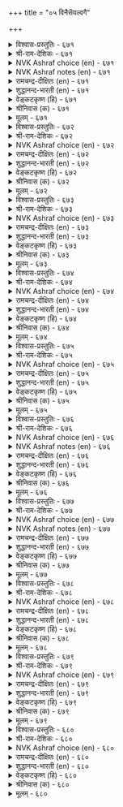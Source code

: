 +++
title = "०५ विनैसॆयल्वगै"

+++

<details><summary>विश्वास-प्रस्तुतिः - ६७१</summary>

सूऴ्च्चि मुडिवु तुणिवॆय्दल् अत्तुणिवु  
ताऴ्च्चियुळ् तङ्गुदल् तीदु। ६७१  
</details>

<details><summary>श्री-राम-देशिकः - ६७१</summary>

अधिकारः ६८. कार्याचरणप्रकारः  
अनिवार्यमिदं चेति विमर्शन्निर्णये सति ।  
आलस्यं नैव कर्तव्यमन्यथा व्यसनं भवेत् ॥ ६७१॥
</details>

<details><summary>NVK Ashraf choice (en) - ६७१</summary>

०६७१  
The end of deliberation is decision.  
To decide and dawdle is bad.  
(P.S. Sundaram)  
</details>

<details><summary>NVK Ashraf notes (en) - ६७१</summary>

६७१. Compare with ६६८. "Acts resolved without ambiguity should be unwaveringly carried out without delay" - (N.V.K. Ashraf)
</details>

<details><summary>रामचन्द्र-दीक्षितः (en) - ६७१</summary>

671\. cūḻcci muṭivu tuṇivu eytal; at tuṇivu  
tāḻcciyuḷ taṅkutal tītu.

671\. Decision is the result of deliberation. It is harmful to rest it low.  
</details>

<details><summary>शुद्धानन्द-भारती (en) - ६७१</summary>

1\. சூழ்ச்சி முடிவு துணிவெய்தல் அத்துணிவு  
தாழ்ச்சியுள் தங்குதல் தீது.  
When counsel takes a resolve strong  
Weak delay of action is wrong.        671  
</details>

<details><summary>वेङ्कटकृष्ण (हि) - ६७१</summary>

671
निश्चय कर लेना रहा, विचार का परिणाम ।  
हानि करेगा देर से, रुकना निश्चित काम ॥
</details>

<details><summary>श्रीनिवास (क) - ६७१</summary>

671. ऒन्दु कॆलस बग्गॆ, हलवरल्लि आलोचिसि विचार माडि निर्धारवन्नु कैगॊळ्ळबेकु; आ रीति कैगॊण्ड निर्धारवन्नु
कालहरणदिन्द निर्धानिसिदरॆ अदरिन्द कॆडुके आगुवुदु.

</details>

<details><summary>मूलम् - ६७१</summary>

सूऴ्च्चि मुडिवु तुणिवॆय्दल् अत्तुणिवु  
ताऴ्च्चियुळ् तङ्गुदल् तीदु। ६७१  
</details>

<details><summary>विश्वास-प्रस्तुतिः - ६७२</summary>

तूङ्गुग तूङ्गिच् चॆयऱ्पाल तूङ्गऱ्क  
तूङ्गादु सॆय्युम् विऩै। ६७२  
</details>

<details><summary>श्री-राम-देशिकः - ६७२</summary>

यदालस्येन कर्तव्यं तत्रालस्य प्रदर्श्यताम् ।  
त्वरया करणीयं यत् तत्रालस्यं न शोभनाम् ॥ ६७२॥
</details>

<details><summary>NVK Ashraf choice (en) - ६७२</summary>

०६७२  
Delay where delay is needed,  
But do not delay when you must act.  
(P.S. Sundaram)  
</details>

<details><summary>रामचन्द्र-दीक्षितः (en) - ६७२</summary>

672\. tūṅkuka, tūṅkic ceyaṟpāla; tūṅkaṟka,  
tūṅkātu ceyyum viṉai.

672\. Delay such things as call for delay. But never delay that which cannot be delayed.  
</details>

<details><summary>शुद्धानन्द-भारती (en) - ६७२</summary>

2\. தூங்குக தூங்கிச் செயற்பால தூங்கற்க  
தூங்காது செய்யும் வினை.  
Delay such acts as need delay  
Delay not acts that need display.        672  
</details>

<details><summary>वेङ्कटकृष्ण (हि) - ६७२</summary>

672
जो विलम्ब के योग्य है, करो उसे सविलम्ब ।  
जो होना अविलम्ब ही, करो उसे अविलम्ब ॥
</details>

<details><summary>श्रीनिवास (क) - ६७२</summary>

672. कालवन्नु ताळि निधानिसि माडबेकाद कॆलसवन्नु निधानिसिये माडबेकु. आलस्यविल्लदॆ कूडले माडबेकाद
कॆलसवन्नु ऒडनॆये (आलस्यविल्लवॆ) माडि पूरैसबेकु.

</details>

<details><summary>मूलम् - ६७२</summary>

तूङ्गुग तूङ्गिच् चॆयऱ्पाल तूङ्गऱ्क  
तूङ्गादु सॆय्युम् विऩै। ६७२  
</details>

<details><summary>विश्वास-प्रस्तुतिः - ६७३</summary>

ङल्लुंवा यॆल्लाम् विऩैनऩ्ऱे ऒल्लाक्काल्  
सॆल्लुंवाय् नोक्किच् चॆयल्। ६७३  
</details>

<details><summary>श्री-राम-देशिकः - ६७३</summary>

लब्धेऽवकाशो सर्वत्र कृत्वा कार्यं समाप्यताम् ।  
तदभावे यदा यत्तु साध्यं तत् तत्र साध्यताम् ॥ ६७३॥
</details>

<details><summary>NVK Ashraf choice (en) - ६७३</summary>

०६७३  
Better strike wherever possible;  
Elsewhere, consider other feasible means. *  
(P.S. Sundaram)  
</details>

<details><summary>रामचन्द्र-दीक्षितः (en) - ६७३</summary>

673\. ollum vāy ellām viṉai naṉṟē; ollākkāl,  
cellum vāy nōkkic ceyal.

673\. Achieve a thing wherever possible; if it were not possible adopt a cautious policy.  
</details>

<details><summary>शुद्धानन्द-भारती (en) - ६७३</summary>

3\. ஒல்லும்வா யெல்லாம் வினைநன்றே ஒல்லாக்கால்  
செல்லும்வாய் நோக்கிச் செயல்.  
It's best to act when feasible  
If not see what is possible.        673  
</details>

<details><summary>वेङ्कटकृष्ण (हि) - ६७३</summary>

673
जहाँ जहाँ वश चल सके, भलाकार्य हो जाय ।  
वश न चले तो कीजिये, संभव देख उपाय ॥
</details>

<details><summary>श्रीनिवास (क) - ६७३</summary>

673. साध्यविरुव ऎडॆयल्लॆल्ल कॆलसमाडि मुगिसुवुदु ऒळ्ळॆयुदु. साध्यवागद ऎडॆयल्लि फलप्रदवागबल्ल् उछित
विधानगळन्नु नोडि अनुसरिसि माडबेकु.

</details>

<details><summary>मूलम् - ६७३</summary>

ङल्लुंवा यॆल्लाम् विऩैनऩ्ऱे ऒल्लाक्काल्  
सॆल्लुंवाय् नोक्किच् चॆयल्। ६७३  
</details>

<details><summary>विश्वास-प्रस्तुतिः - ६७४</summary>

विऩैबगै ऎऩ्ऱिरण्डिऩ् ऎच्चम् निऩैयुङ्गाल्  
तीयॆच्चम् पोलत् तॆऱुम्। ६७४  
</details>

<details><summary>श्री-राम-देशिकः - ६७४</summary>

आरब्धकार्ये यच्छिष्टं शिष्टं यद्धतशत्रुषु ।  
द्वयं गूढं सदन्ते तु दहेच्छिष्टस्फुलिङ्गवत् ॥ ६७४॥
</details>

<details><summary>NVK Ashraf choice (en) - ६७४</summary>

०६७४  
Both tasks and foes, if left unfinished,  
Will destroy like fire left un-extinguished. *  
(Satguru Subramuniyaswami), ( Shuddhananda Bharatiar)  
</details>

<details><summary>रामचन्द्र-दीक्षितः (en) - ६७४</summary>

674\. viṉai, pakai eṉṟu iraṇṭiṉ eccam, niṉaiyuṅkāl,  
tī eccam pōlat teṟum.

674\. An unfinished deed and an unfinished fight will like a half extinguished fire, cause ultimate harm.  
</details>

<details><summary>शुद्धानन्द-भारती (en) - ६७४</summary>

4\. வினைபகை என்றிரண்டின் எச்சம் நினையுங்கால்  
தீயெச்சம் போலத் தெறும்.  
Work or foe left unfinished  
Flare up like fire unextinguished.        674  
</details>

<details><summary>वेङ्कटकृष्ण (हि) - ६७४</summary>

674
कर्म-शेष रखना तथा, शत्रु जनों में शेष ।  
अग्नि-शेष सम ही करें, दोनों हानि विशेष ॥
</details>

<details><summary>श्रीनिवास (क) - ६७४</summary>

674. तॊडगिद कॆलस, हगॆतन, ई ऎरडर उळिकॆगळु, विचार माडि नोडिदाग, किच्चिन अवशेषदन्तॆ अरिवागदन्तॆ व्यापिसि
कॆडुकुण्टु माडुत्तवॆ.

</details>

<details><summary>मूलम् - ६७४</summary>

विऩैबगै ऎऩ्ऱिरण्डिऩ् ऎच्चम् निऩैयुङ्गाल्  
तीयॆच्चम् पोलत् तॆऱुम्। ६७४  
</details>

<details><summary>विश्वास-प्रस्तुतिः - ६७५</summary>

पॊरुळ्गरुवि कालम् विऩैयिडऩॊडु ऐन्दुम्  
इरुळ्दीर ऎण्णिच् चॆयल्। ६७५  
</details>

<details><summary>श्री-राम-देशिकः - ६७५</summary>

द्रव्यकालक्रियाहेतुस्थलानामनुकूलताम् ।  
पञ्चानामपि विस्पष्ठं बुध्वा कार्यं विधीयताम् ॥ ६७५॥
</details>

<details><summary>NVK Ashraf choice (en) - ६७५</summary>

०६७५  
Five things should be pondered before you act:  
Resources, weapons, time, place and deed.  
(P.S. Sundaram)  
</details>

<details><summary>रामचन्द्र-दीक्षितः (en) - ६७५</summary>

675\. poruḷ, karuvi, kālam, viṉai, iṭaṉoṭu aintum  
iruḷ tīra eṇṇic ceyal!.

675\. Do a thing after carefully deliberating on five things; resources, means, the time, the nature of the deed, and the place.  
</details>

<details><summary>शुद्धानन्द-भारती (en) - ६७५</summary>

5\. பொருள்கருவி காலம் வினையிடனொடு ஐந்தும்  
இருள்தீர எண்ணிச் செயல்.  
Money and means, time, place and deed  
Decide these five and then proceed.        675  
</details>

<details><summary>वेङ्कटकृष्ण (हि) - ६७५</summary>

675
धन साधन अवसर तथा, स्थान व निश्चित कर्म ।  
पाँचों पर भ्रम के बिना, विचार कर कर कर्म ॥
</details>

<details><summary>श्रीनिवास (क) - ६७५</summary>

675. हण, साधन, काल, कॆलस, स्थळ- ई ऐदर विषयदल्लियू विस्तरणॆगॆ ऎडॆकॊडदॆ, आलोचिसि माडबेकु.

</details>

<details><summary>मूलम् - ६७५</summary>

पॊरुळ्गरुवि कालम् विऩैयिडऩॊडु ऐन्दुम्  
इरुळ्दीर ऎण्णिच् चॆयल्। ६७५  
</details>

<details><summary>विश्वास-प्रस्तुतिः - ६७६</summary>

मुडिवुम् इडैयूऱुम् मुऱ्ऱियाङ्गु ऎय्दुम्  
पडुबयऩुम् पार्त्तुच् चॆयल्। ६७६  
</details>

<details><summary>श्री-राम-देशिकः - ६७६</summary>

क्रियासम्बन्धिनो यत्नान् विघ्नान् सम्भावितान् तथा ।  
अन्ते महाफलप्राप्तिं त्रयं बुध्वा क्रियां कुरु ॥ ६७६॥
</details>

<details><summary>NVK Ashraf choice (en) - ६७६</summary>

०६७६  
Weigh well before you plunge:  
The inputs, impediments and gain.  
(P.S. Sundaram)  
</details>

<details><summary>NVK Ashraf notes (en) - ६७६</summary>

६७६. Compare with ४६१. Act after taking into account the cost, the benefit and the net. - (P.S. Sundaram)
</details>

<details><summary>रामचन्द्र-दीक्षितः (en) - ६७६</summary>

676\. muṭivum, iṭaiyūṟum, muṟṟiyāṅku eytum  
paṭupayaṉum, pārttuc ceyal!.

676\. In doing a thing, weigh deeply your aim, the hindrances and the final gain thereof.  
</details>

<details><summary>शुद्धानन्द-भारती (en) - ६७६</summary>

6\. முடிவும் இடையூறும் முற்றியாங்கு எய்தும்  
படுபயனும் பார்த்துச் செயல்.  
Weigh well the end, hindrance, profit  
And then pursue a fitting act.        676  
</details>

<details><summary>वेङ्कटकृष्ण (हि) - ६७६</summary>

676
साधन में श्रम, विघ्न भी, पूरा हो जब कर्म ।  
प्राप लाभ कितना बड़ा, देख इन्हें कर कर्म ॥
</details>

<details><summary>श्रीनिवास (क) - ६७६</summary>

676. कॆलसवन्नु मुगिसुव रीति, नडुवॆ बरुव अडचणॆगळु, मुगिद मेलॆ दॊरॆयुव हिरिय प्रयोजन इवुगळन्नु
विचारमाडी कॆलसदल्लि तॊडगबेकु.

</details>

<details><summary>मूलम् - ६७६</summary>

मुडिवुम् इडैयूऱुम् मुऱ्ऱियाङ्गु ऎय्दुम्  
पडुबयऩुम् पार्त्तुच् चॆयल्। ६७६  
</details>

<details><summary>विश्वास-प्रस्तुतिः - ६७७</summary>

सॆय्विऩै सॆय्वाऩ् सॆयऩ्मुऱै अव्विऩै  
उळ्ळऱिवाऩ् उळ्ळम् कॊळल्। ६७७  
</details>

<details><summary>श्री-राम-देशिकः - ६७७</summary>

कार्ये प्राप्ते क्रियातत्त्वं बुध्वा पूर्वं तु सा क्रिया ।  
यैः कृता भावमेषां च ज्ञात्वा कार्ये मतिं कुरु ॥ ६७७॥
</details>

<details><summary>NVK Ashraf choice (en) - ६७७</summary>

०६७७  
Experts have the expertise.  
Get that expertise by knowing him inside out.  
(S.M. Diaz), (N.V.K. Ashraf)  
</details>

<details><summary>NVK Ashraf notes (en) - ६७७</summary>

६७७. Different renderings, though not literal: [i] "The way to do a thing is to get inside an insider" - (P.S. Sundaram) [ii] "In considering how to accomplish a task, one must go by the experience of others" - (K. Krishnaswamy & Vijaya Ramkumar) 
</details>

<details><summary>रामचन्द्र-दीक्षितः (en) - ६७७</summary>

677\. ceyviṉai ceyvāṉ ceyalmuṟai, av viṉai  
uḷ aṟivāṉ uḷḷam koḷal.

677\. The manner in which a thing should be done is to be determined after consulting an expert.  
</details>

<details><summary>शुद्धानन्द-भारती (en) - ६७७</summary>

7\. செய்வினை செய்வான் செயல்முறை அவ்வினை  
உள்ளறிவான் உள்ளம் கொளல்.  
Know first the secret from experts  
That is the way of fruitful acts.        677  
</details>

<details><summary>वेङ्कटकृष्ण (हि) - ६७७</summary>

677
विधि है कर्मी को यही, जब करता है कर्म ।  
उसके अति मर्मज्ञ से, ग्रहण करे वह मर्म ॥
</details>

<details><summary>श्रीनिवास (क) - ६७७</summary>

677. ऒन्दु कॆलसदल्लि तॊडगिदवनु माडबेकाद कर्तव्यवॆन्दरॆ, आ कॆलसद रहस्यवन्नु चॆन्नागि तिळिदवन सलहॆयन्नु
पडॆदुकॊळ्ळुवुदु.

</details>

<details><summary>मूलम् - ६७७</summary>

सॆय्विऩै सॆय्वाऩ् सॆयऩ्मुऱै अव्विऩै  
उळ्ळऱिवाऩ् उळ्ळम् कॊळल्। ६७७  
</details>

<details><summary>विश्वास-प्रस्तुतिः - ६७८</summary>

विऩैयाऩ् विऩैयाक्किक् कोडल् नऩैगवुळ्  
याऩैयाल् याऩैयात् तऱ्ऱु। ६७८  
</details>

<details><summary>श्री-राम-देशिकः - ६७८</summary>

मत्तेभमेकं संप्रेप्य यथन्यो गृह्यते गजः ।  
कृतेनैकेन कार्येण तथान्यदपि साध्यताम् ॥ ६७८॥
</details>

<details><summary>NVK Ashraf choice (en) - ६७८</summary>

०६७८  
Let one target be achieved through one's action,  
Like an elephant through another. *  
SDR  
</details>

<details><summary>रामचन्द्र-दीक्षितः (en) - ६७८</summary>

678\. viṉaiyāṉ viṉai ākkikkōṭal-naṉai kavuḷ  
yāṉaiyāl yāṉai yāttaṟṟu.

678\. Use one act to achieve another just as one wild elephant is used to capture another.  
</details>

<details><summary>शुद्धानन्द-भारती (en) - ६७८</summary>

8\. வினையால் வினையாக்கிக் கோடல் நனைகவுள்  
யானையால் யானையாத் தற்று.  
Lure a tusker by a tusker  
Achieve a deed by deed better.        678  
</details>

<details><summary>वेङ्कटकृष्ण (हि) - ६७८</summary>

678
एक कर्म करते हुए, और कर्म हो जाय ।  
मद गज से मद-मत्त गज, जैसे पकड़ा जाय ॥
</details>

<details><summary>श्रीनिवास (क) - ६७८</summary>

678. ऒन्दु कॆलसदिन्द मत्तॊन्दु कॆलसवु आगुवन्तॆ माडीकॊळ्ळुवुदु. मदवुळ्ळ आनॆय सहायदिन्द मत्तॊन्दु आनॆयन्नु
हिडियवन्तॆ.

</details>

<details><summary>मूलम् - ६७८</summary>

विऩैयाऩ् विऩैयाक्किक् कोडल् नऩैगवुळ्  
याऩैयाल् याऩैयात् तऱ्ऱु। ६७८  
</details>

<details><summary>विश्वास-प्रस्तुतिः - ६७९</summary>

नट्टार्क्कु नल्ल सॆयलिऩ् विरैन्ददे  
ऒट्टारै ऒट्टिक् कॊळल्। ६७९  
</details>

<details><summary>श्री-राम-देशिकः - ६७९</summary>

सुहृदां साह्यकरणं न मुख्यं कुरु तच्छनैः ।  
अप्रिया ये स्वशत्रोस्तैः सख्यं प्रथमतः कुरु ॥ ६७९॥
</details>

<details><summary>NVK Ashraf choice (en) - ६७९</summary>

०६७९  
More urgent than rewarding friends,  
Is to befriend enemies. *  
(K. Krishnaswamy & Vijaya Ramkumar)  
</details>

<details><summary>रामचन्द्र-दीक्षितः (en) - ६७९</summary>

679\. naṭṭārkku nalla ceyaliṉ viraintatē-  
oṭṭārai oṭṭikkoḷal.

679\. It is much more urgent to secure the alliance of one’s enemies, than to do good to one’s friends.  
</details>

<details><summary>शुद्धानन्द-भारती (en) - ६७९</summary>

9\. நட்டார்க்கு நல்ல செயலின் விரைந்ததே  
ஒட்டாரை ஒட்டிக் கொளல்.  
Than doing good to friends it is  
More urgent to befriend the foes.        679  
</details>

<details><summary>वेङ्कटकृष्ण (हि) - ६७९</summary>

679
करने से हित कार्य भी, मित्रों के उपयुक्त ।  
शत्रु जनों को शीघ्र ही, मित्र बनाना युक्त ॥
</details>

<details><summary>श्रीनिवास (क) - ६७९</summary>

679. स्नेहितरादवरिगॆ ऒळ्ळॆयुदु माडदक्किन्त मुख्यवागि मॊदलु माडबेकाद कॆलसवॆन्दरॆ, शत्रुगळन्नु तम्म
समीपक्कॆ सॆळॆदुकॊळ्ळुवुदु.

</details>

<details><summary>मूलम् - ६७९</summary>

नट्टार्क्कु नल्ल सॆयलिऩ् विरैन्ददे  
ऒट्टारै ऒट्टिक् कॊळल्। ६७९  
</details>

<details><summary>विश्वास-प्रस्तुतिः - ६८०</summary>

उऱैसिऱियार् उळ्नडुङ्गल् अञ्जिक् कुऱैबॆऱिऩ्  
कॊळ्वर् पॆरियार्प् पणिन्दु। ६८०  
</details>

<details><summary>श्री-राम-देशिकः - ६८०</summary>

दुर्बलाः स्वाश्रितजनत्रासनिर्मूलनेच्छया ।  
बलिष्ठैः सह सम्बन्धं कुर्युरर्थं प्रदाय वा ॥ ६८०॥
</details>

<details><summary>NVK Ashraf choice (en) - ६८०</summary>

०६८०  
If you are weak and fear internal trouble,  
Seize conciliation with the strong. *  
(P.S. Sundaram)  
</details>

<details><summary>रामचन्द्र-दीक्षितः (en) - ६८०</summary>

680\. uṟai ciṟiyār uḷ naṭuṅkal añci, kuṟai peṟiṉ,  
koḷvar periyārp paṇintu.

680\. Fearing that their weak king may quake with fear, ministers will bow before superior kings and accept their terms.  
</details>

<details><summary>शुद्धानन्द-भारती (en) - ६८०</summary>

10\. உறைசிறியார் உள்நடுங்கல் அஞ்சிக் குறைபெறின்  
கொள்வர் பெரியார்ப் பணிந்து.  
Small statesmen fearing people's fear  
Submit to foes superior.        680  
</details>

<details><summary>वेङ्कटकृष्ण (हि) - ६८०</summary>

680
भीति समझकर स्वजन की, मंत्री जो कमज़ोर ।  
संधि करेंगे नमन कर, रिपु यदि है बरज़ोर ॥
</details>

<details><summary>श्रीनिवास (क) - ६८०</summary>

680. सण्णपुट्ट माडलिकरादवरु, तम्म प्रजॆगळु शत्रुगळिन्द भीतरादाग, तमगिन्त बलिष्ठराद हगॆगळु तमगॆ क्षमॆतोरि
सन्धिगॆ अवकाश कॊट्टरॆ अवर सामन्तिकॆयन्नु तॆलॆबागि ऒप्पिकॊळ्ळुत्तारॆ.
अध्याय 
</details>

<details><summary>मूलम् - ६८०</summary>

उऱैसिऱियार् उळ्नडुङ्गल् अञ्जिक् कुऱैबॆऱिऩ्  
कॊळ्वर् पॆरियार्प् पणिन्दु। ६८०  
</details>

